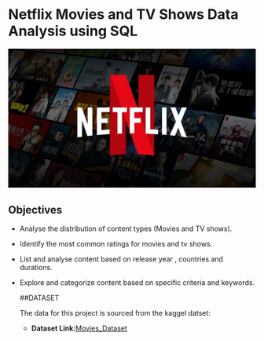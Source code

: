 # Netflix Movies and TV Shows Data Analysis using SQL

![Netflix_logo](https://github.com/ashlesha-tech/netflix_sql_project1/blob/main/netflix%20logo.jpg)

## Objectives

- Analyse the distribution of content types (Movies and TV shows).
- Identify the most common ratings for movies and tv shows.
- List and analyse content based on release year , countries and durations.
- Explore and categorize content based on specific criteria and keywords.

  ##DATASET

  The data for this project is sourced from the kaggel datset:

  - **Dataset Link:**[Movies_Dataset](https://www.kaggle.com/datasets/utkarshx27/movies-dataset)




